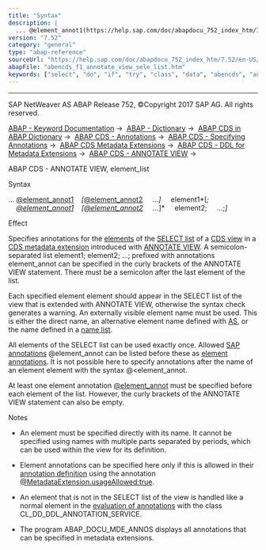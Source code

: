 ```yaml
---
title: "Syntax"
description: |
  ... @element_annot1(https://help.sap.com/doc/abapdocu_752_index_htm/7.52/en-US/abencds_f1_element_annotations.htm) @element_annot2(https://help.sap.com/doc/abapdocu_752_index_htm/7.52/en-US/abencds_f1_element_annotations.htm) ... element1; @element_annot1(https://help.sap.com/do
version: "7.52"
category: "general"
type: "abap-reference"
sourceUrl: "https://help.sap.com/doc/abapdocu_752_index_htm/7.52/en-US/abencds_f1_annotate_view_sele_list.htm"
abapFile: "abencds_f1_annotate_view_sele_list.htm"
keywords: ["select", "do", "if", "try", "class", "data", "abencds", "annotate", "view", "sele", "list"]
---
```


* * *

SAP NetWeaver AS ABAP Release 752, ©Copyright 2017 SAP AG. All rights reserved.

[ABAP - Keyword Documentation](https://help.sap.com/doc/abapdocu_752_index_htm/7.52/en-US/abenabap.htm) →  [ABAP - Dictionary](https://help.sap.com/doc/abapdocu_752_index_htm/7.52/en-US/abenabap_dictionary.htm) →  [ABAP CDS in ABAP Dictionary](https://help.sap.com/doc/abapdocu_752_index_htm/7.52/en-US/abencds.htm) →  [ABAP CDS - Annotations](https://help.sap.com/doc/abapdocu_752_index_htm/7.52/en-US/abencds_annotations.htm) →  [ABAP CDS - Specifying Annotations](https://help.sap.com/doc/abapdocu_752_index_htm/7.52/en-US/abencds_anno_usage.htm) →  [ABAP CDS Metadata Extensions](https://help.sap.com/doc/abapdocu_752_index_htm/7.52/en-US/abencds_meta_data_extensions.htm) →  [ABAP CDS - DDL for Metadata Extensions](https://help.sap.com/doc/abapdocu_752_index_htm/7.52/en-US/abencds_f1_ddlx_syntax.htm) →  [ABAP CDS - ANNOTATE VIEW](https://help.sap.com/doc/abapdocu_752_index_htm/7.52/en-US/abencds_f1_annotate_view.htm) → 

ABAP CDS - ANNOTATE VIEW, element\_list

Syntax

... [@element\_annot1](https://help.sap.com/doc/abapdocu_752_index_htm/7.52/en-US/abencds_f1_element_annotations.htm)
   *\[*[@element\_annot2](https://help.sap.com/doc/abapdocu_752_index_htm/7.52/en-US/abencds_f1_element_annotations.htm)
    ...*\]*
    element1*\[*;
    [@element\_annot1](https://help.sap.com/doc/abapdocu_752_index_htm/7.52/en-US/abencds_f1_element_annotations.htm)
   *\[*[@element\_annot2](https://help.sap.com/doc/abapdocu_752_index_htm/7.52/en-US/abencds_f1_element_annotations.htm)
    ...*\]*
    element2;
    ...;*\]*

Effect

Specifies annotations for the [elements](https://help.sap.com/doc/abapdocu_752_index_htm/7.52/en-US/abencds_f1_select_list_entry.htm) of the [SELECT list](https://help.sap.com/doc/abapdocu_752_index_htm/7.52/en-US/abencds_f1_select_list.htm) of a [CDS view](https://help.sap.com/doc/abapdocu_752_index_htm/7.52/en-US/abencds_view_glosry.htm "Glossary Entry") in a [CDS metadata extension](https://help.sap.com/doc/abapdocu_752_index_htm/7.52/en-US/abencds_metadata_extension_glosry.htm "Glossary Entry") introduced with [ANNOTATE VIEW](https://help.sap.com/doc/abapdocu_752_index_htm/7.52/en-US/abencds_f1_annotate_view.htm). A semicolon-separated list element1; element2; ...; prefixed with annotations element\_annot can be specified in the curly brackets of the ANNOTATE VIEW statement. There must be a semicolon after the last element of the list.

Each specified element element should appear in the SELECT list of the view that is extended with ANNOTATE VIEW, otherwise the syntax check generates a warning. An externally visible element name must be used. This is either the direct name, an alternative element name defined with [AS](https://help.sap.com/doc/abapdocu_752_index_htm/7.52/en-US/abencds_f1_select_list_entry.htm), or the name defined in a [name list](https://help.sap.com/doc/abapdocu_752_index_htm/7.52/en-US/abencds_f1_name_list.htm).

All elements of the SELECT list can be used exactly once. Allowed [SAP annotations](https://help.sap.com/doc/abapdocu_752_index_htm/7.52/en-US/abencds_annotations_sap.htm) @element\_annot can be listed before these as [element annotations](https://help.sap.com/doc/abapdocu_752_index_htm/7.52/en-US/abencds_f1_element_annotations.htm). It is not possible here to specify annotations after the name of an element element with the syntax @<element\_annot.

At least one element annotation [@element\_annot](https://help.sap.com/doc/abapdocu_752_index_htm/7.52/en-US/abencds_f1_element_annotations.htm) must be specified before each element of the list. However, the curly brackets of the ANNOTATE VIEW statement can also be empty.

Notes

-   An element must be specified directly with its name. It cannot be specified using names with multiple parts separated by periods, which can be used within the view for its definition.

-   Element annotations can be specified here only if this is allowed in their [annotation definition](https://help.sap.com/doc/abapdocu_752_index_htm/7.52/en-US/abencds_anno_definition_glosry.htm "Glossary Entry") using the annotation [@MetadataExtension.usageAllowed:true](https://help.sap.com/doc/abapdocu_752_index_htm/7.52/en-US/abencds_f1_define_anno_annos.htm).

-   An element that is not in the SELECT list of the view is handled like a normal element in the [evaluation of annotations](https://help.sap.com/doc/abapdocu_752_index_htm/7.52/en-US/abencds_annotations_analysis.htm) with the class CL\_DD\_DDL\_ANNOTATION\_SERVICE.

-   The program ABAP\_DOCU\_MDE\_ANNOS displays all annotations that can be specified in metadata extensions.